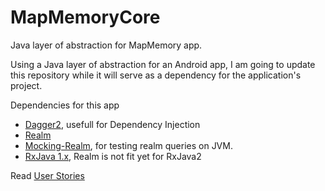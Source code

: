 # MapMemoryCore
Java layer of abstraction for MapMemory app.

Using a Java layer of abstraction for an Android app, I am going to update this repository while it will serve as a dependency for the application's project. 

Dependencies for this app
  * [Dagger2](https://google.github.io/dagger/), usefull for Dependency Injection
  * [Realm](https://realm.io/docs/java/latest/)
  * [Mocking-Realm](https://github.com/juanmendez/Mocking-Realm/), for testing realm queries on JVM.  
  * [RxJava 1.x](https://github.com/ReactiveX/RxJava), Realm is not fit yet for RxJava2

Read [User Stories](https://github.com/juanmendez/MapMemoryCore/wiki/User-Stories)
